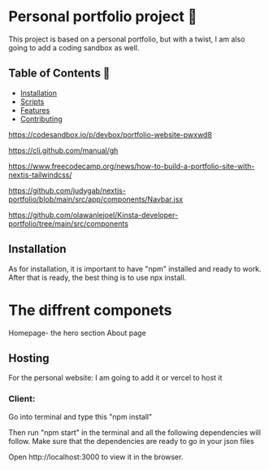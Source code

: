 # Personal portfolio project 🚀
This project is based on a personal portfolio, but with a twist, I am also going to add a coding sandbox as well. 

## Table of Contents 🤖
- [Installation](#installation)
- [Scripts](#Scripts)
- [Features](#features)
- [Contributing](#contributing)

https://codesandbox.io/p/devbox/portfolio-website-pwxwd8

https://cli.github.com/manual/gh

https://www.freecodecamp.org/news/how-to-build-a-portfolio-site-with-nextjs-tailwindcss/


https://github.com/judygab/nextjs-portfolio/blob/main/src/app/components/Navbar.jsx

https://github.com/olawanlejoel/Kinsta-developer-portfolio/tree/main/src/components
## Installation

As for installation, it is important to have "npm" installed and ready to work. After that is ready, the best thing is to use npx install.

# The diffrent componets 
Homepage- the hero section
About page

## Hosting
For the personal website: I am going to add it or vercel to host it

### Client:
Go into terminal and type this "npm install"

Then run "npm start" in the terminal and all the following dependencies will follow. Make sure that the dependencies are ready to go in your json files 

Open http://localhost:3000 to view it in the browser.








